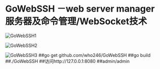 GoWebSSH －web server manager 服务器及命令管理/WebSocket技术
====
![GoWebSSH1](http://img.hoop8.com/attachments/1512/2901942174897.jpg) 

![GoWebSSH2](http://img.hoop8.com/attachments/1512/3471942174897.jpg) 

![GoWebSSH3](http://img.hoop8.com/attachments/1512/3681942174897.jpg) 
##go get github.com/who246/GoWebSSH
##go build
##./GoWebSSH
##访问http://127.0.0.1:8080
##admin/admin
